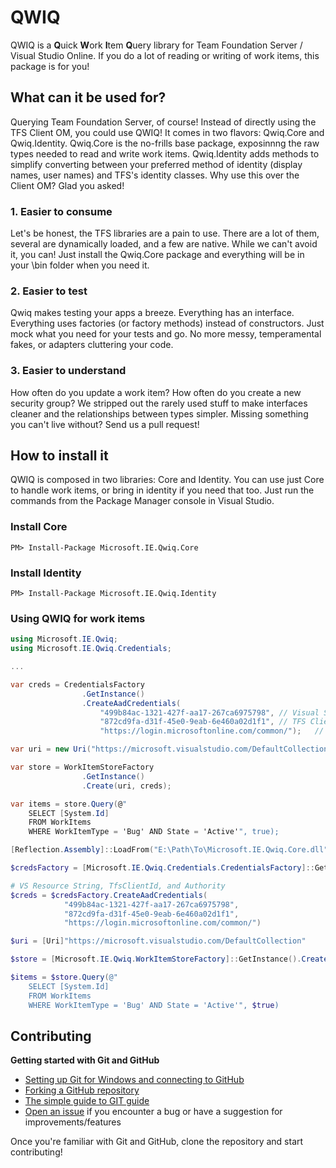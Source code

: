 # QWIQ
QWIQ is a **Q**uick **W**ork **I**tem **Q**uery library for Team Foundation Server / Visual Studio Online. If you do a lot of reading or writing of work items, this package is for you! 

## What can it be used for?
Querying Team Foundation Server, of course! Instead of directly using the TFS Client OM, you could use QWIQ! It comes in two flavors: Qwiq.Core and Qwiq.Identity. Qwiq.Core is the no-frills base package, exposinnng the raw types needed to read and write work items. Qwiq.Identity adds methods to simplify converting between your preferred method of identity (display names, user names) and TFS's identity classes. Why use this over the Client OM? Glad you asked!

### 1. Easier to consume
Let's be honest, the TFS libraries are a pain to use. There are a lot of them, several are dynamically loaded, and a few are native. While we can't avoid it, you can! Just install the Qwiq.Core package and everything will be in your \bin folder when you need it.

### 2. Easier to test
Qwiq makes testing your apps a breeze. Everything has an interface. Everything uses factories (or factory methods) instead of constructors. Just mock what you need for your tests and go. No more messy, temperamental fakes, or adapters cluttering your code.

### 3. Easier to understand
How often do you update a work item? How often do you create a new security group? We stripped out the rarely used stuff to make interfaces cleaner and the relationships between types simpler. Missing something you can't live without? Send us a pull request!

## How to install it
QWIQ is composed in two libraries: Core and Identity. You can use just Core to handle work items, or bring in identity if you need that too. Just run the commands from the Package Manager console in Visual Studio.

### Install Core
```
PM> Install-Package Microsoft.IE.Qwiq.Core
```

### Install Identity
```
PM> Install-Package Microsoft.IE.Qwiq.Identity
```

### Using QWIQ for work items
```csharp
using Microsoft.IE.Qwiq;
using Microsoft.IE.Qwiq.Credentials;

...

var creds = CredentialsFactory
                .GetInstance()
                .CreateAadCredentials(
                    "499b84ac-1321-427f-aa17-267ca6975798", // Visual Studio Resource String
                    "872cd9fa-d31f-45e0-9eab-6e460a02d1f1", // TFS Client Id
                    "https://login.microsoftonline.com/common/");   // Identity Authority

var uri = new Uri("https://microsoft.visualstudio.com/DefaultCollection");

var store = WorkItemStoreFactory
                .GetInstance()
                .Create(uri, creds);

var items = store.Query(@"
    SELECT [System.Id] 
    FROM WorkItems 
    WHERE WorkItemType = 'Bug' AND State = 'Active'", true);​
```

```powershell
[Reflection.Assembly]::LoadFrom("E:\Path\To\Microsoft.IE.Qwiq.Core.dll")

$credsFactory = [Microsoft.IE.Qwiq.Credentials.CredentialsFactory]::GetInstance()

# VS Resource String, TfsClientId, and Authority
$creds = $credsFactory.CreateAadCredentials(
            "499b84ac-1321-427f-aa17-267ca6975798",
            "872cd9fa-d31f-45e0-9eab-6e460a02d1f1",
            "https://login.microsoftonline.com/common/")

$uri = [Uri]"https://microsoft.visualstudio.com/DefaultCollection"

$store = [Microsoft.IE.Qwiq.WorkItemStoreFactory]::GetInstance().Create($uri, $creds)

$items = $store.Query(@"
    SELECT [System.Id] 
    FROM WorkItems 
    WHERE WorkItemType = 'Bug' AND State = 'Active'", $true)
```

## Contributing
**Getting started with Git and GitHub**

 * [Setting up Git for Windows and connecting to GitHub](http://help.github.com/win-set-up-git/)
 * [Forking a GitHub repository](http://help.github.com/fork-a-repo/)
 * [The simple guide to GIT guide](http://rogerdudler.github.com/git-guide/)
 * [Open an issue](https://github.com/InternetExplorer/IEPortal.Qwiq/issues) if you encounter a bug or have a suggestion for improvements/features


Once you're familiar with Git and GitHub, clone the repository and start contributing!
